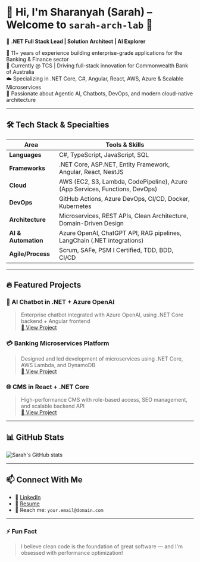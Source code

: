 # 👋 Hi, I'm Sharanyah (Sarah) – Welcome to `sarah-arch-lab` 🧪

🎯 **.NET Full Stack Lead | Solution Architect | AI Explorer**

🚀 11+ years of experience building enterprise-grade applications for the Banking & Finance sector  
🏢 Currently @ TCS | Driving full-stack innovation for Commonwealth Bank of Australia  
☁️ Specializing in .NET Core, C#, Angular, React, AWS, Azure & Scalable Microservices  
🧠 Passionate about Agentic AI, Chatbots, DevOps, and modern cloud-native architecture

---

## 🛠️ Tech Stack & Specialties

| Area                 | Tools & Skills                                                                 |
|----------------------|-------------------------------------------------------------------------------|
| **Languages**         | C#, TypeScript, JavaScript, SQL                                               |
| **Frameworks**        | .NET Core, ASP.NET, Entity Framework, Angular, React, NestJS                  |
| **Cloud**             | AWS (EC2, S3, Lambda, CodePipeline), Azure (App Services, Functions, DevOps) |
| **DevOps**            | GitHub Actions, Azure DevOps, CI/CD, Docker, Kubernetes                      |
| **Architecture**      | Microservices, REST APIs, Clean Architecture, Domain-Driven Design            |
| **AI & Automation**   | Azure OpenAI, ChatGPT API, RAG pipelines, LangChain (.NET integrations)      |
| **Agile/Process**     | Scrum, SAFe, PSM I Certified, TDD, BDD, CI/CD                                |

---

## 🔥 Featured Projects

### 🧠 AI Chatbot in .NET + Azure OpenAI
> Enterprise chatbot integrated with Azure OpenAI, using .NET Core backend + Angular frontend  
[🔗 View Project](https://github.com/sarah-arch-lab/ai-chatbot-dotnet)

### 💳 Banking Microservices Platform
> Designed and led development of microservices using .NET Core, AWS Lambda, and DynamoDB  
[🔗 View Project](https://github.com/sarah-arch-lab/banking-microservices)

### 🌐 CMS in React + .NET Core
> High-performance CMS with role-based access, SEO management, and scalable backend API  
[🔗 View Project](https://github.com/sarah-arch-lab/cms-react-dotnet)

---

## 📊 GitHub Stats

![Sarah's GitHub stats](https://github-readme-stats.vercel.app/api?username=sarah-arch-lab&show_icons=true&theme=radical)

---

## 📫 Connect With Me

- 💼 [LinkedIn](https://www.linkedin.com/in/your-profile/)
- 📄 [Resume](https://your-resume-link.com)
- 📧 Reach me: `your.email@domain.com`

---

### ⚡ Fun Fact
> I believe clean code is the foundation of great software — and I'm obsessed with performance optimization!

